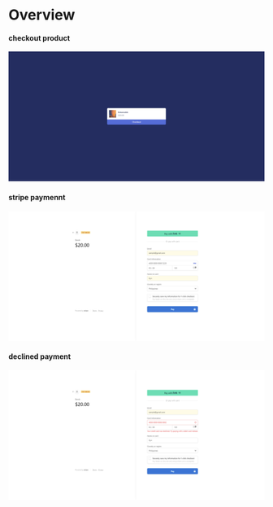 <h1>Overview</h1>
<h4>checkout product</h4>
<img src="img/1.png">

<h4>stripe paymennt</h4>
<img src="img/2.png">


<h4>declined payment</h4>
<img src="img/3.png">

